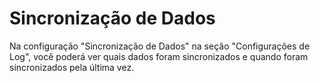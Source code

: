 # Sincronização de Dados

Na configuração "Sincronização de Dados" na seção "Configurações de Log", você poderá ver quais dados foram sincronizados e quando foram sincronizados pela última vez.&#x20;